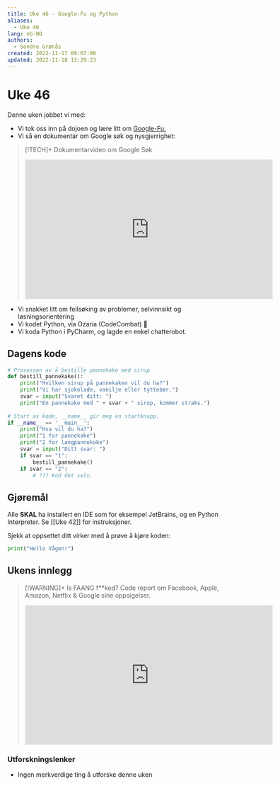 ```yaml
---
title: Uke 46 - Google-Fu og Python
aliases: 
  - Uke 46
lang: nb-NO
authors:
  - Sondre Grønås
created: 2022-11-17 09:07:00
updated: 2022-11-18 13:29:23
---
```

# Uke 46
Denne uken jobbet vi med:
- Vi tok oss inn på dojoen og lære litt om [Google-Fu.](https://github.com/VaagenIM/files/blob/ikt/powerpoints/GoogleFu.pptx?raw=true)
- Vi så en dokumentar om Google søk og nysgjerrighet:
> [!TECH]+ Dokumentarvideo om Google Søk
> <iframe width="560" height="315" src="https://www.youtube.com/embed/tFq6Q_muwG0" title="YouTube video player" frameborder="0" allow="accelerometer; autoplay; clipboard-write; encrypted-media; gyroscope; picture-in-picture" allowfullscreen></iframe>
- Vi snakket litt om feilsøking av problemer, selvinnsikt og løsningsorientering
- Vi kodet Python, via Ozaria (CodeCombat) 🐍
- Vi koda Python i PyCharm, og lagde en enkel chatterobot.

## Dagens kode
```python
# Prosessen av å bestille pannekake med sirup  
def bestill_pannekake():  
    print("Hvilken sirup på pannekaken vil du ha?")  
    print("Vi har sjokolade, vanilje eller tyttebær.")  
    svar = input("Svaret ditt: ")  
    print("En pannekake med " + svar + " sirup, kommer straks.")  
  
# Start av kode, __name__ gir meg en startknapp.  
if __name__ == '__main__':  
    print("Hva vil du ha?")  
    print("1 for pannekake")  
    print("2 for langpannekake")  
    svar = input("Ditt svar: ")  
    if svar == "1":  
        bestill_pannekake()  
    if svar == "2":  
        # ??? Kod det selv.
```

## Gjøremål
Alle **SKAL** ha installert en IDE som for eksempel JetBrains, og en Python Interpreter. Se [[Uke 42]] for instruksjoner.

Sjekk at oppsettet ditt virker med å prøve å kjøre koden:
```python
print("Hello Vågen!")
```

## Ukens innlegg
> [!WARNING]+ Is FAANG f**ked?
> Code report om Facebook, Apple, Amazon, Netflix & Google sine oppsigelser.
> <iframe width="560" height="315" src="https://www.youtube.com/embed/2pfcynxODJc" title="YouTube video player" frameborder="0" allow="accelerometer; autoplay; clipboard-write; encrypted-media; gyroscope; picture-in-picture" allowfullscreen></iframe>

### Utforskningslenker
- Ingen merkverdige ting å utforske denne uken
